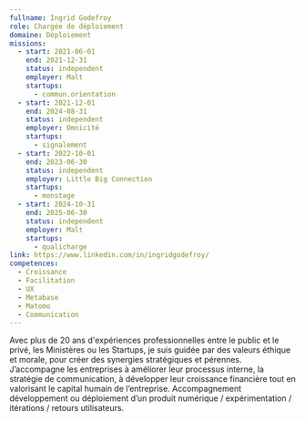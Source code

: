 ```yaml
---
fullname: Ingrid Godefroy
role: Chargée de déploiement
domaine: Déploiement
missions:
  - start: 2021-06-01
    end: 2021-12-31
    status: independent
    employer: Malt
    startups:
      - commun.orientation
  - start: 2021-12-01
    end: 2024-08-31
    status: independent
    employer: Omnicité
    startups:
      - signalement
  - start: 2022-10-01
    end: 2023-06-30
    status: independent
    employer: Little Big Connection
    startups:
      - monstage
  - start: 2024-10-31
    end: 2025-06-30
    status: independent
    employer: Malt
    startups:
      - qualicharge
link: https://www.linkedin.com/in/ingridgodefroy/
competences:
  - Croissance
  - Facilitation
  - UX
  - Metabase
  - Matomo
  - Communication
---
```

Avec plus de 20 ans d'expériences professionnelles entre le public et le privé, les Ministères ou les Startups, je suis guidée par des valeurs éthique et morale, pour créer des synergies stratégiques et pérennes.
J’accompagne les entreprises à améliorer leur processus interne, la stratégie de communication, à développer leur croissance financière tout en valorisant le capital humain de l’entreprise. Accompagnement développement ou déploiement d’un produit numérique / expérimentation / itérations / retours utilisateurs.